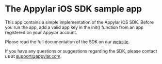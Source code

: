 
# The Appylar iOS SDK sample app

This app contains a simple implementation of the Appylar iOS SDK. Before you run the app, add a valid app key in the init() function from an app registered on your Appylar account.

Please read the full documentation of the SDK on our [website](https://www.appylar.com/developer/documentation/ios/overview/).

If you have any questions or suggestions regarding the SDK, please contact us at [support@appylar.com](mailto:support@appylar.com).
